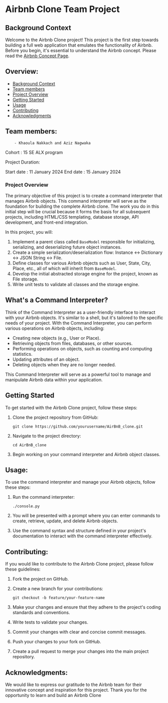 # Airbnb Clone Team Project

## Background Context

Welcome to the Airbnb Clone project! This project is the first step towards building a full web application that emulates the functionality of Airbnb. Before you begin, it's essential to understand the Airbnb concept. Please read the [Airbnb Concept Page](https://www.airbnb.com/about/about-us).

## Overview:
- [Background Context](#background-context)
- [Team members](#team-members)
- [Project Overview](#project-overview)
- [Getting Started](#getting-started)
- [Usage](#usage)
- [Contributing](#contributing)
- [Acknowledgments](#acknowledgments)

## Team members:

        - Khaoula Nakkach and Aziz Nagwaka

Cohort : 15 SE ALX program

Project Duration:

Start date : 11 January 2024
End date : 15 January 2024

### Project Overview

The primary objective of this project is to create a command interpreter that manages Airbnb objects. This command interpreter will serve as the foundation for building the complete Airbnb clone. The work you do in this initial step will be crucial because it forms the basis for all subsequent projects, including HTML/CSS templating, database storage, API development, and front-end integration.

In this project, you will:

1. Implement a parent class called `BaseModel` responsible for initializing, serializing, and deserializing future object instances.
2. Create a simple serialization/deserialization flow: Instance <-> Dictionary <-> JSON String <-> File.
3. Define classes for various Airbnb objects such as User, State, City, Place, etc., all of which will inherit from `BaseModel`.
4. Develop the initial abstracted storage engine for the project, known as File storage.
5. Write unit tests to validate all classes and the storage engine.

## What's a Command Interpreter?

Think of the Command Interpreter as a user-friendly interface to interact with your Airbnb objects. It's similar to a shell, but it's tailored to the specific needs of your project. With the Command Interpreter, you can perform various operations on Airbnb objects, including:

- Creating new objects (e.g., User or Place).
- Retrieving objects from files, databases, or other sources.
- Performing operations on objects, such as counting and computing statistics.
- Updating attributes of an object.
- Deleting objects when they are no longer needed.

This Command Interpreter will serve as a powerful tool to manage and manipulate Airbnb data within your application.

## Getting Started

To get started with the Airbnb Clone project, follow these steps:

1. Clone the project repository from GitHub:

   ```
   git clone https://github.com/yourusername/AirBnB_clone.git
   ```

2. Navigate to the project directory:

   ```
   cd AirBnB_clone
   ```

3. Begin working on your command interpreter and Airbnb object classes.

## Usage:

To use the command interpreter and manage your Airbnb objects, follow these steps:

1. Run the command interpreter:

   ```
   ./console.py
   ```

2. You will be presented with a prompt where you can enter commands to create, retrieve, update, and delete Airbnb objects.

3. Use the command syntax and structure defined in your project's documentation to interact with the command interpreter effectively.

## Contributing:

If you would like to contribute to the Airbnb Clone project, please follow these guidelines:

1. Fork the project on GitHub.

2. Create a new branch for your contributions:

   ```
   git checkout -b feature/your-feature-name
   ```

3. Make your changes and ensure that they adhere to the project's coding standards and conventions.

4. Write tests to validate your changes.

5. Commit your changes with clear and concise commit messages.

6. Push your changes to your fork on GitHub.

7. Create a pull request to merge your changes into the main project repository.

## Acknowledgments:

We would like to express our gratitude to the Airbnb team for their innovative concept and inspiration for this project. Thank you for the opportunity to learn and build an Airbnb Clone
